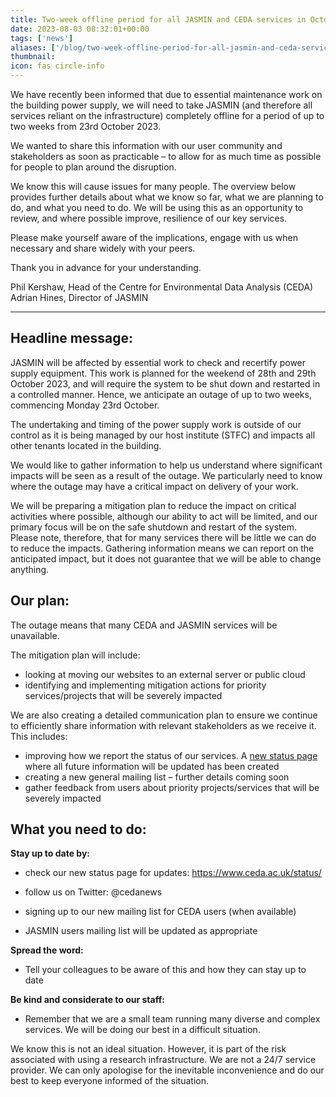 ```yaml
---
title: Two-week offline period for all JASMIN and CEDA services in October
date: 2023-08-03 08:32:01+00:00
tags: ['news']
aliases: ['/blog/two-week-offline-period-for-all-jasmin-and-ceda-services-in-october']
thumbnail: 
icon: fas circle-info
---
```



We have recently been informed that due to essential maintenance work on the building power supply, we will need to take JASMIN (and therefore all services reliant on the infrastructure) completely offline for a period of up to two weeks from 23rd October 2023.
  
We wanted to share this information with our user community and stakeholders as soon as practicable – to allow for as much time as possible for people to plan around the disruption.
  
We know this will cause issues for many people. The overview below provides further details about what we know so far, what we are planning to do, and what you need to do. We will be using this as an opportunity to review, and where possible improve, resilience of our key services.
  
Please make yourself aware of the implications, engage with us when necessary and share widely with your peers.
  
Thank you in advance for your understanding.
  
Phil Kershaw, Head of the Centre for Environmental Data Analysis (CEDA)
Adrian Hines, Director of JASMIN
  
---

## Headline message:

JASMIN will be affected by essential work to check and recertify power supply equipment. This work is planned for the weekend of 28th and 29th October 2023, and will require the system to be shut down and restarted in a controlled manner. Hence, we anticipate an outage of up to two weeks, commencing Monday 23rd October.
  
The undertaking and timing of the power supply work is outside of our control as it is being managed by our host institute (STFC) and impacts all other tenants located in the building.
  
We would like to gather information to help us understand where significant impacts will be seen as a result of the outage. We particularly need to know where the outage may have a critical impact on delivery of your work.
  
We will be preparing a mitigation plan to reduce the impact on critical activities where possible, although our ability to act will be limited, and our primary focus will be on the safe shutdown and restart of the system. Please note, therefore, that for many services there will be little we can do to reduce the impacts. Gathering information means we can report on the anticipated impact, but it does not guarantee that we will be able to change anything.  

## Our plan:

The outage means that many CEDA and JASMIN services will be unavailable.
  
The mitigation plan will include:  

* looking at moving our websites to an external server or public cloud
* identifying and implementing mitigation actions for priority services/projects that will be severely impacted

We are also creating a detailed communication plan to ensure we continue to efficiently share information with relevant stakeholders as we receive it. This includes:

* improving how we report the status of our services. A [new status page](https://www.ceda.ac.uk/status/) where all future information will be updated has been created
* creating a new general mailing list – further details coming soon
* gather feedback from users about priority projects/services that will be severely impacted

## What you need to do:

**Stay up to date by:**

* check our new status page for updates: <https://www.ceda.ac.uk/status/>
* follow us on Twitter: @cedanews

* signing up to our new mailing list for CEDA users (when available)
* JASMIN users mailing list will be updated as appropriate

**Spread the word:**

* Tell your colleagues to be aware of this and how they can stay up to date

**Be kind and considerate to our staff:**

* Remember that we are a small team running many diverse and complex services. We will be doing our best in a difficult situation.

We know this is not an ideal situation. However, it is part of the risk associated with using a research infrastructure. We are not a 24/7 service provider. We can only apologise for the inevitable inconvenience and do our best to keep everyone informed of the situation.
